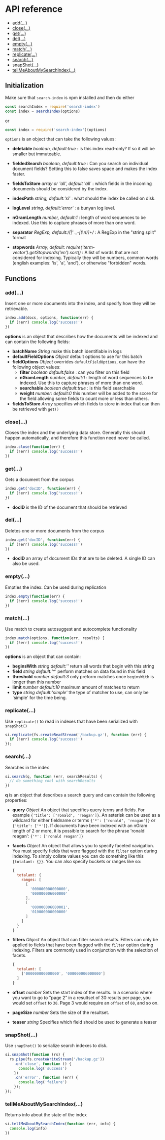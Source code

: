 # API reference

 * [add(...)](#3)
 * [close(...)](#4)
 * [get(...)](#5)
 * [del(...)](#6)
 * [empty(...)](#7)
 * [match(...)](#8)
 * [replicate(...)](#9)
 * [search(...)](#10)
 * [snapShot(...)](#11)
 * [tellMeAboutMySearchIndex(...)](#12)

## Initialization

Make sure that `search-index` is npm installed and then do either

```javascript
const searchIndex = require('search-index')
const index = searchIndex(options)
```

or

```javascript
const index = require('search-index')(options)
```

`options` is an object that can take the following values:

 * **deletable** _boolean, default:true_ : is this index read-only? If
     so it will be smaller but immuteable.

 * **fieldedSearch** _boolean, default:true_ : Can you search on
     individual document fields? Setting this to false saves space and
     makes the index faster.

 * **fieldsToStore** _array or 'all', default 'all'_ : which fields in
     the incoming documents should be considered by the index.

 * **indexPath** _string, default:'si'_ : what should the index be
     called on disk.

 * **logLevel** _string, default:'error'_ : a bunyan log level.

 * **nGramLength** _number, default:1_ : length of word sequences to
     be indexed. Use this to capture phrases of more than one word.

 * **separator** _RegExp, default:/[\|' \.,\-|(\n)]+/_ : A RegExp in
     the "string split" format

 * **stopwords** _Array, default:
     require('term-vector').getStopwords('en').sort()_ : A list of
     words that are not considered for indexing. Typically they will
     be numbers, common words (english examples: 'is', 'a', 'and'), or
     otherwise "forbidden" words.
      

## Functions

### add(...)

Insert one or more documents into the index, and specify how they will
be retrievable.

```javascript
index.add(docs, options, function(err) {
  if (!err) console.log('success!')
})
```

**options** is an object that describes how the documents will be
indexed and can contain the following fields:

 * **batchName** _String_ make this batch identifiable in logs
 * **defaultFieldOptions** _Object_ default options to use for this
   batch
 * **fieldOptions** _Object_ overrides `defaultFieldOptions`, can have
   the following object values:
   * **filter** _boolean default:false_ : can you filter on this field
   * **nGramLength** _number, default:1_ : length of word sequences to
     be indexed. Use this to capture phrases of more than one word.
   * **searchable** _boolean default:true_ : is this field searchable
   * **weight** _number: default:0_ this number will be added to the
     score for the field allowing some fields to count more or less
     than others.
 * **fieldsToStore** _Array_ specifies which fields to store in index
   that can then be retrieved with `get()`




### close(...)

Closes the index and the underlying data store. Generally this should
happen automatically, and therefore this function need never be
called.

```javascript
index.close(function(err) {
  if (!err) console.log('success!')
})
```

### get(...)

Gets a document from the corpus

```javascript
index.get('docID', function(err) {
  if (!err) console.log('success!')
})
```

* **docID** is the ID of the document that should be retrieved

### del(...)

Deletes one or more documents from the corpus

```javascript
index.get('docID', function(err) {
  if (!err) console.log('success!')
})
```

* **docID** an array of document IDs that are to be deleted. A single
    ID can also be used.

### empty(...)

Empties the index. Can be used during replication

```javascript
index.empty(function(err) {
  if (!err) console.log('success!')
})
```

### match(...)

Use match to create autosuggest and autocomplete functionality

```javascript
index.match(options, function(err, results) {
  if (!err) console.log('success!')
})
```

**options** is an object that can contain:

* **beginsWith** _string default:''_ return all words that begin with
  this string
* **field** _string default:'*'_ perform matches on data found in this field
* **threshold** _number default:3_ only preform matches once
  `beginsWith` is longer than this number
* **limit** _number default:10_ maximum amount of matches to return
* **type** _string default:'simple'_ the type of matcher to use, can
  only be 'simple' for the time being.

### replicate(...)

Use `replicate()` to read in indexes that have been serialized with
`snapShot()`

```javascript
si.replicate(fs.createReadStream('/backup.gz'), function (err) {
  if (!err) console.log('success!')
});
```

### search(...)

Searches in the index

```javascript
si.search(q, function (err, searchResults) {
  // do something cool with searchResults
})
```

**q** is an object that describes a search query and can contain the
  following properties:

 * **query** _Object_ An object that specifies query terms and
   fields. For example `{'title': ['ronald', 'reagan']}`. An asterisk
   can be used as a wildcard for either fieldname or terms
   `{'*': ['ronald', 'reagan']}` or `{'title': ['*']}`. If documents
   have been indexed with an nGram length of 2 or more, it is possible
   to search for the phrase 'ronald reagan': `{'*': ['ronald reagan']}`

 * **facets** _Object_ An object that allows you to specify faceted
   navigation. You must specify fields that were flagged with the
   `filter` option during indexing. To simply collate values you can
   do something like this `{totalamt: {}}`. You can also specify
   buckets or ranges like so:

   ```javascript
   {
     totalamt: {
       ranges: [
         [
           '000000000000000',
           '000000006000000'
         ],
         [
           '000000006000001',
           '010000000000000'
         ]
       ]
     }
   }
   ```
 * **filters** _Object_ An object that can filter search
   results. Filters can only be applied to fields that have been
   flagged with the `filter` option during indexing. Filters are
   commonly used in conjunction with the selection of facets.

   ```javascript
   {
     totalamt: [
       ['000000000000000', '000000006000000']
     ]
   }
   ```
 * **offset** _number_ Sets the start index of the results. In a
   scenario where you want to go to "page 2" in a resultset of 30
   results per page, you would set `offset` to `30`. Page 3 would
   require an `offset` of `60`, and so on.

 * **pageSize** _number_ Sets the size of the resultset.

 * **teaser** _string_ Specifies which field should be used to
   generate a teaser
   
### snapShot(...)

Use `snapShot()` to serialize search indexes to disk.

```javascript
si.snapShot(function (rs) {
  rs.pipe(fs.createWriteStream('/backup.gz'))
    .on('close', function () {
      console.log('success')
    })
    .on('error', function (err) {
      console.log('failure')
    });
});
```

### tellMeAboutMySearchIndex(...)

Returns info about the state of the index

```javascript
si.tellMeAboutMySearchIndex(function (err, info) {
  console.log(info)
})
```